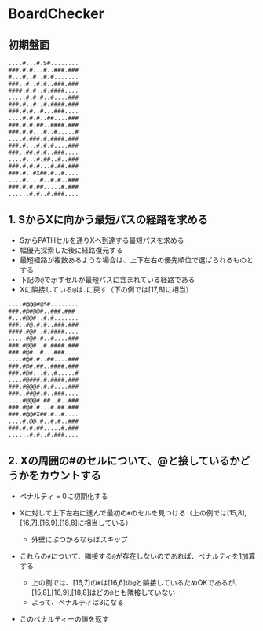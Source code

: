 # BoardChecker

## 初期盤面
```
....#...#.S#........
###.#.#...#..###.###
#...#..#..#.#.......
###..#..#.#..###.###
####.#.#..#.####....
.....#.#.#..#....###
###.#..#..#.####.###
###.#.#..#...###....
....#.#.#..##....###
###.#.#.##..####.###
###.#.#...#..#.....#
....#.###.#.####.###
###.#...#.#.#....###
###..##.#.#..###....
....#...#.##..#..###
###.#.#.#...#.##.###
###.#..#X##.#..#....
....#....#..#.#..###
###.#.#.##.....#.###
......#.#..#.###....
```


## 1. SからXに向かう最短パスの経路を求める

- SからPATHセルを通りXへ到達する最短パスを求める
- 幅優先探索した後に経路復元する
- 最短経路が複数あるような場合は、上下左右の優先順位で選ばられるものとする
- 下記の`@`で示すセルが最短パスに含まれている経路である
- Xに隣接している`@`は`.`に戻す（下の例では[17,8]に相当）

```
....#@@@#@S#........
###.#@#@@#..###.###
#...#@@#..#.#.......
###..#@.#.#..###.###
####.#@#..#.####....
.....#@#.#..#....###
###.#@@#..#.####.###
###.#@#..#...###....
....#@#.#..##....###
###.#@#.##..####.###
###.#@#...#..#.....#
....#@###.#.####.###
###.#@@@#.#.#....###
###..##@#.#..###....
....#@@@#.##..#..###
###.#@#.#...#.##.###
###.#@@#X##.#..#....
....#.@@.#..#.#..###
###.#.#.##.....#.###
......#.#..#.###....
```

## 2. Xの周囲の#のセルについて、@と接しているかどうかをカウントする

- ペナルティ = 0に初期化する
- Xに対して上下左右に進んで最初の`#`のセルを見つける（上の例では[15,8],[16,7],[16,9],[18,8]に相当している）
    - 外壁にぶつかるならばスキップ

- これらの`#`について、隣接する`@`が存在しないのであれば、ペナルティを1加算する
    - 上の例では、[16,7]の`#`は[16,6]の`@`と隣接しているためOKであるが、[15,8],[16,9],[18,8]はどの`@`とも隣接していない
    - よって、ペナルティは3になる
- このペナルティーの値を返す